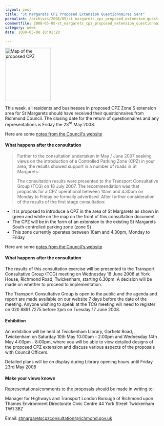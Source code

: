 ```yaml
---
layout: post
title: "St Margarets CPZ Proposed Extension Questionnaires Sent"
permalink: /archives/2008/05/st_margarets_cpz_proposed_extension_questionnaires.html
commentfile: 2008-05-08-st_margarets_cpz_proposed_extension_questionnaires
category: news
date: 2008-05-08 10:01:20

---
```


<a href="/assets/images/2008/st_margs_cpz.gif"><img src="/assets/images/2008/st_margs_cpz-thumb.gif" width="150" height="174" alt="Map of the proposed CPZ" class="right" /></a>

This week, all residents and businesses in proposed CPZ Zone S extension area for St Margarets should have received their questionnaires from Richmond Council. The closing date for the return of questionnaires and any representations is Friday the 23<sup>rd</sup> May 2008.

Here are some [notes from the Council's website](http://richmond.gov.uk/home/transport_and_streets/motor_vehicles_roads_and_parking/parking/controlled_parking_zones/controlled_parking_zone_consultations/st_margarets_cpz_consultation.htm)

#### What happens after the consultation

> Further to the consultation undertaken in May / June 2007 seeking views on the introduction of a Controlled Parking Zone (CPZ) in your area, the results showed support in a number of roads in St Margarets.
>
> The consultation results were presented to the Transport Consultative Group (TCG) on 18 July 2007. The recommendation was that proposals for a CPZ operational between 10am and 4.30pm on Monday to Friday be formally advertised.
> After further consideration of the results of the first stage consultation:

-   It is proposed to introduce a CPZ in the area of St Margarets as shown in green and white on the map on the front of this consultation document
-   The CPZ will be in the form of an extension to the existing St Margarets South controlled parking zone (zone S)
-   This zone currently operates between 10am and 4.30pm, Monday to Friday

Here are some [notes from the Council's website](http://richmond.gov.uk/home/transport_and_streets/motor_vehicles_roads_and_parking/parking/controlled_parking_zones/controlled_parking_zone_consultations/st_margarets_cpz_consultation.htm)

#### What happens after the consultation

The results of this consultation exercise will be presented to the Transport Consultative Group (TCG) meeting on Wednesday 18 June 2008 at York House, Richmond Road, Twickenham, starting 6.30pm. A decision will be made on whether to proceed to implementation.

The Transport Consultative Group is open to the public and the agenda and report are made available on our website 7 days before the date of the meeting. Anyone wishing to speak at the TCG meeting will need to register on 020 8891 7275 before 2pm on Tuesday 17 June 2008.

#### Exhibition

An exhibition will be held at Twickenham Library, Garfield Road, Twickenham on Saturday 10th May 10:00am - 2:00pm and Wednesday 14th May 4:00pm - 8:00pm, where you will be able to view detailed designs of the proposed CPZ extension and discuss various aspects of the proposals with Council Officers.

Detailed plans will be on display during Library opening hours until Friday 23rd May 2008

#### Make your views known

Representations/comments to the proposals should be made in writing to:

Manager for Highways and Transport
London Borough of Richmond upon Thames
Environment Directorate
Civic Centre
44 York Street
Twickenham
TW1 3BZ

Email: <stmargaretscpzconsultation@richmond.gov.uk>
